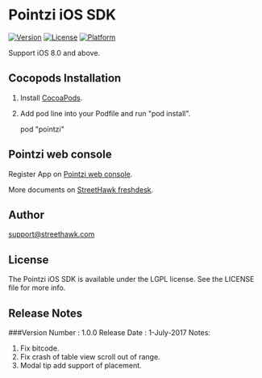 # Pointzi iOS SDK

[![Version](https://img.shields.io/cocoapods/v/streethawk.svg?style=flat)](http://cocoadocs.org/docsets/pointzi)
[![License](https://img.shields.io/cocoapods/l/streethawk.svg?style=flat)](http://cocoadocs.org/docsets/pointzi)
[![Platform](https://img.shields.io/cocoapods/p/streethawk.svg?style=flat)](http://cocoadocs.org/docsets/pointzi)

Support iOS 8.0 and above.

## Cocopods Installation

1. Install [CocoaPods](http://cocoapods.org).
2. Add pod line into your Podfile and run "pod install". 

    pod "pointzi"

## Pointzi web console

Register App on [Pointzi web console](https://edward.pointzi.com/). 

More documents on [StreetHawk freshdesk](https://streethawk.freshdesk.com/helpdesk). 

## Author

support@streethawk.com

## License

The Pointzi iOS SDK is available under the LGPL license. See the LICENSE file for more info.

## Release Notes

###Version Number   : 1.0.0
Release Date     : 1-July-2017
Notes:
1. Fix bitcode.
2. Fix crash of table view scroll out of range.
3. Modal tip add support of placement.
